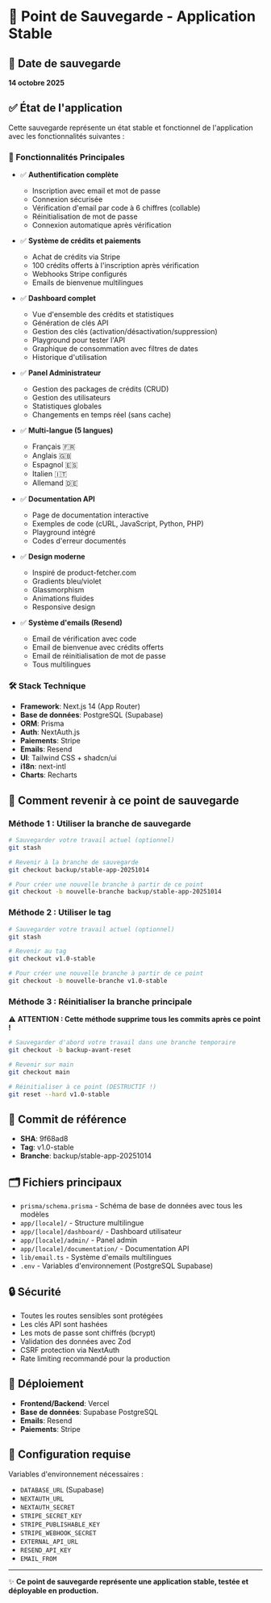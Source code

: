 # 💾 Point de Sauvegarde - Application Stable

## 📅 Date de sauvegarde
**14 octobre 2025**

## ✅ État de l'application
Cette sauvegarde représente un état stable et fonctionnel de l'application avec les fonctionnalités suivantes :

### 🎯 Fonctionnalités Principales
- ✅ **Authentification complète**
  - Inscription avec email et mot de passe
  - Connexion sécurisée
  - Vérification d'email par code à 6 chiffres (collable)
  - Réinitialisation de mot de passe
  - Connexion automatique après vérification

- ✅ **Système de crédits et paiements**
  - Achat de crédits via Stripe
  - 100 crédits offerts à l'inscription après vérification
  - Webhooks Stripe configurés
  - Emails de bienvenue multilingues

- ✅ **Dashboard complet**
  - Vue d'ensemble des crédits et statistiques
  - Génération de clés API
  - Gestion des clés (activation/désactivation/suppression)
  - Playground pour tester l'API
  - Graphique de consommation avec filtres de dates
  - Historique d'utilisation

- ✅ **Panel Administrateur**
  - Gestion des packages de crédits (CRUD)
  - Gestion des utilisateurs
  - Statistiques globales
  - Changements en temps réel (sans cache)

- ✅ **Multi-langue (5 langues)**
  - Français 🇫🇷
  - Anglais 🇬🇧
  - Espagnol 🇪🇸
  - Italien 🇮🇹
  - Allemand 🇩🇪

- ✅ **Documentation API**
  - Page de documentation interactive
  - Exemples de code (cURL, JavaScript, Python, PHP)
  - Playground intégré
  - Codes d'erreur documentés

- ✅ **Design moderne**
  - Inspiré de product-fetcher.com
  - Gradients bleu/violet
  - Glassmorphism
  - Animations fluides
  - Responsive design

- ✅ **Système d'emails (Resend)**
  - Email de vérification avec code
  - Email de bienvenue avec crédits offerts
  - Email de réinitialisation de mot de passe
  - Tous multilingues

### 🛠️ Stack Technique
- **Framework**: Next.js 14 (App Router)
- **Base de données**: PostgreSQL (Supabase)
- **ORM**: Prisma
- **Auth**: NextAuth.js
- **Paiements**: Stripe
- **Emails**: Resend
- **UI**: Tailwind CSS + shadcn/ui
- **i18n**: next-intl
- **Charts**: Recharts

## 🔄 Comment revenir à ce point de sauvegarde

### Méthode 1 : Utiliser la branche de sauvegarde
```bash
# Sauvegarder votre travail actuel (optionnel)
git stash

# Revenir à la branche de sauvegarde
git checkout backup/stable-app-20251014

# Pour créer une nouvelle branche à partir de ce point
git checkout -b nouvelle-branche backup/stable-app-20251014
```

### Méthode 2 : Utiliser le tag
```bash
# Sauvegarder votre travail actuel (optionnel)
git stash

# Revenir au tag
git checkout v1.0-stable

# Pour créer une nouvelle branche à partir de ce point
git checkout -b nouvelle-branche v1.0-stable
```

### Méthode 3 : Réinitialiser la branche principale
⚠️ **ATTENTION : Cette méthode supprime tous les commits après ce point !**

```bash
# Sauvegarder d'abord votre travail dans une branche temporaire
git checkout -b backup-avant-reset

# Revenir sur main
git checkout main

# Réinitialiser à ce point (DESTRUCTIF !)
git reset --hard v1.0-stable
```

## 📝 Commit de référence
- **SHA**: 9f68ad8
- **Tag**: v1.0-stable
- **Branche**: backup/stable-app-20251014

## 🗂️ Fichiers principaux
- `prisma/schema.prisma` - Schéma de base de données avec tous les modèles
- `app/[locale]/` - Structure multilingue
- `app/[locale]/dashboard/` - Dashboard utilisateur
- `app/[locale]/admin/` - Panel admin
- `app/[locale]/documentation/` - Documentation API
- `lib/email.ts` - Système d'emails multilingues
- `.env` - Variables d'environnement (PostgreSQL Supabase)

## 🔒 Sécurité
- Toutes les routes sensibles sont protégées
- Les clés API sont hashées
- Les mots de passe sont chiffrés (bcrypt)
- Validation des données avec Zod
- CSRF protection via NextAuth
- Rate limiting recommandé pour la production

## 🚀 Déploiement
- **Frontend/Backend**: Vercel
- **Base de données**: Supabase PostgreSQL
- **Emails**: Resend
- **Paiements**: Stripe

## 📧 Configuration requise
Variables d'environnement nécessaires :
- `DATABASE_URL` (Supabase)
- `NEXTAUTH_URL`
- `NEXTAUTH_SECRET`
- `STRIPE_SECRET_KEY`
- `STRIPE_PUBLISHABLE_KEY`
- `STRIPE_WEBHOOK_SECRET`
- `EXTERNAL_API_URL`
- `RESEND_API_KEY`
- `EMAIL_FROM`

---

✨ **Ce point de sauvegarde représente une application stable, testée et déployable en production.**


